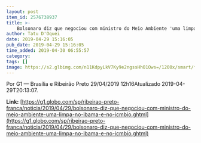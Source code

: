 ```yaml
---
layout: post
item_id: 2576738937
title: >-
    Bolsonaro diz que negociou com ministro do Meio Ambiente 'uma limpa' no Ibama e no ICMBio
author: Tatu D'Oquei
date: 2019-04-29 15:16:05
pub_date: 2019-04-29 15:16:05
time_added: 2019-04-30 06:55:57
category: 
tags: []
image: https://s2.glbimg.com/n11KdpyLkV7Ky9e2ngssHhO1Ows=/1200x/smart/filters:cover():strip_icc()/s01.video.glbimg.com/x720/7576204.jpg
---
```


Por G1 — Brasília e Ribeirão Preto 29/04/2019 12h16Atualizado 2019-04-29T20:13:07.

**Link:** [https://g1.globo.com/sp/ribeirao-preto-franca/noticia/2019/04/29/bolsonaro-diz-que-negociou-com-ministro-do-meio-ambiente-uma-limpa-no-ibama-e-no-icmbio.ghtml](https://g1.globo.com/sp/ribeirao-preto-franca/noticia/2019/04/29/bolsonaro-diz-que-negociou-com-ministro-do-meio-ambiente-uma-limpa-no-ibama-e-no-icmbio.ghtml)

